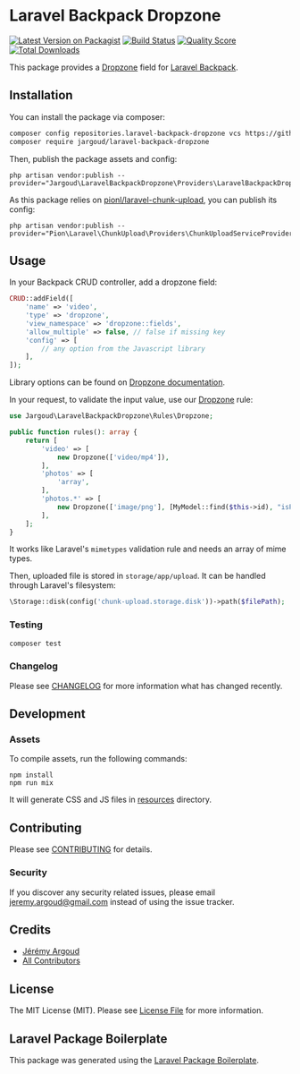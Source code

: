 # Laravel Backpack Dropzone

[![Latest Version on Packagist](https://img.shields.io/packagist/v/jargoud/laravel-backpack-dropzone.svg?style=flat-square)](https://packagist.org/packages/jargoud/laravel-backpack-dropzone)
[![Build Status](https://img.shields.io/travis/jargoud/laravel-backpack-dropzone/master.svg?style=flat-square)](https://travis-ci.org/jargoud/laravel-backpack-dropzone)
[![Quality Score](https://img.shields.io/scrutinizer/g/jargoud/laravel-backpack-dropzone.svg?style=flat-square)](https://scrutinizer-ci.com/g/jargoud/laravel-backpack-dropzone)
[![Total Downloads](https://img.shields.io/packagist/dt/jargoud/laravel-backpack-dropzone.svg?style=flat-square)](https://packagist.org/packages/jargoud/laravel-backpack-dropzone)

This package provides a [Dropzone](https://www.dropzonejs.com/) field
for [Laravel Backpack](http://backpackforlaravel.com).

## Installation

You can install the package via composer:

```bash
composer config repositories.laravel-backpack-dropzone vcs https://github.com/jargoud/laravel-backpack-dropzone.git
composer require jargoud/laravel-backpack-dropzone
```

Then, publish the package assets and config:

```shell
php artisan vendor:publish --provider="Jargoud\LaravelBackpackDropzone\Providers\LaravelBackpackDropzoneServiceProvider"
```

As this package relies on [pionl/laravel-chunk-upload](https://github.com/pionl/laravel-chunk-upload), you can publish
its config:

```shell
php artisan vendor:publish --provider="Pion\Laravel\ChunkUpload\Providers\ChunkUploadServiceProvider"
```

## Usage

In your Backpack CRUD controller, add a dropzone field:

``` php
CRUD::addField([
    'name' => 'video',
    'type' => 'dropzone',
    'view_namespace' => 'dropzone::fields',
    'allow_multiple' => false, // false if missing key
    'config' => [
        // any option from the Javascript library
    ],
]);
```

Library options can be found on [Dropzone documentation](https://www.dropzonejs.com/#configuration-options).

In your request, to validate the input value, use our [Dropzone](./src/Rules/Dropzone.php) rule:

```php
use Jargoud\LaravelBackpackDropzone\Rules\Dropzone;

public function rules(): array {
    return [
        'video' => [
            new Dropzone(['video/mp4']),
        ],
        'photos' => [
            'array',
        ],
        'photos.*' => [
            new Dropzone(['image/png'], [MyModel::find($this->id), "isPhotoFileExisting"]),
        ],
    ];
}
```

It works like Laravel's `mimetypes` validation rule and needs an array of mime types.

Then, uploaded file is stored in `storage/app/upload`. It can be handled through Laravel's filesystem:

```php
\Storage::disk(config('chunk-upload.storage.disk'))->path($filePath);
```

### Testing

``` bash
composer test
```

### Changelog

Please see [CHANGELOG](CHANGELOG.md) for more information what has changed recently.

## Development

### Assets

To compile assets, run the following commands:

```shell
npm install
npm run mix
```

It will generate CSS and JS files in [resources](./resources) directory.

## Contributing

Please see [CONTRIBUTING](CONTRIBUTING.md) for details.

### Security

If you discover any security related issues, please email jeremy.argoud@gmail.com instead of using the issue tracker.

## Credits

- [Jérémy Argoud](https://github.com/jargoud)
- [All Contributors](../../contributors)

## License

The MIT License (MIT). Please see [License File](LICENSE.md) for more information.

## Laravel Package Boilerplate

This package was generated using the [Laravel Package Boilerplate](https://laravelpackageboilerplate.com).
